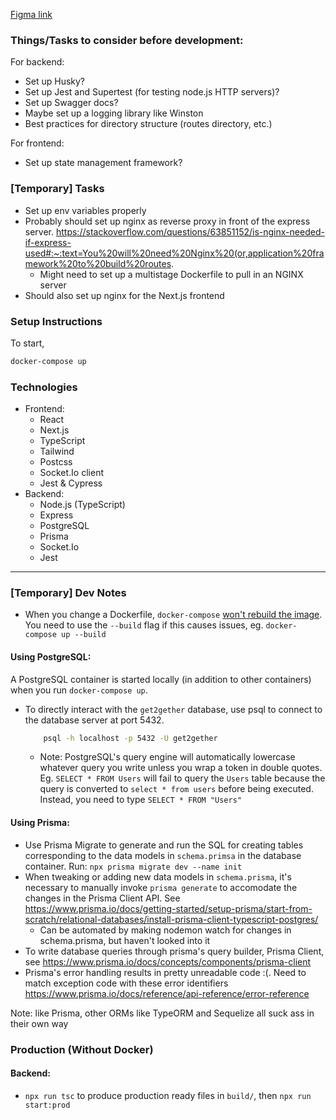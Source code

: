 [Figma link](https://www.figma.com/file/oTqNLs8iXiZD5YGkeRTLu8/Get2Gether-Frontend?node-id=0%3A1)

### Things/Tasks to consider before development:

For backend:

-   Set up Husky?
-   Set up Jest and Supertest (for testing node.js HTTP servers)?
-   Set up Swagger docs?
-   Maybe set up a logging library like Winston
-   Best practices for directory structure (routes directory, etc.)

For frontend:

-   Set up state management framework?

### [Temporary] Tasks

-   Set up env variables properly
-   Probably should set up nginx as reverse proxy in front of the express server. https://stackoverflow.com/questions/63851152/is-nginx-needed-if-express-used#:~:text=You%20will%20need%20Nginx%20(or,application%20framework%20to%20build%20routes.
    -   Might need to set up a multistage Dockerfile to pull in an NGINX server
-   Should also set up nginx for the Next.js frontend

### Setup Instructions

To start,

```bash
docker-compose up
```

### Technologies

-   Frontend:
    -   React
    -   Next.js
    -   TypeScript
    -   Tailwind
    -   Postcss
    -   Socket.Io client
    -   Jest & Cypress
-   Backend:
    -   Node.js (TypeScript)
    -   Express
    -   PostgreSQL
    -   Prisma
    -   Socket.Io
    -   Jest

---

### [Temporary] Dev Notes

-   When you change a Dockerfile, `docker-compose` <a href="https://github.com/docker/compose/issues/1487">won't rebuild the image</a>. You need to use the `--build` flag if this causes issues, eg. `docker-compose up --build`

#### Using PostgreSQL:

A PostgreSQL container is started locally (in addition to other containers) when you run `docker-compose up`.

-   To directly interact with the `get2gether` database, use psql to connect to the database server at port 5432.
    ```bash
        psql -h localhost -p 5432 -U get2gether
    ```
    -   Note: PostgreSQL's query engine will automatically lowercase whatever query you write unless you wrap a token in double quotes. Eg. `SELECT * FROM Users` will fail to query the `Users` table because the query is converted to `select * from users` before being executed. Instead, you need to type `SELECT * FROM "Users"`

#### Using Prisma:

-   Use Prisma Migrate to generate and run the SQL for creating tables corresponding to the data models in `schema.primsa` in the database container. Run: `npx prisma migrate dev --name init`
-   When tweaking or adding new data models in `schema.prisma`, it's necessary to manually invoke `prisma generate` to accomodate the changes in the Prisma Client API. See https://www.prisma.io/docs/getting-started/setup-prisma/start-from-scratch/relational-databases/install-prisma-client-typescript-postgres/
    -   Can be automated by making nodemon watch for changes in schema.prisma, but haven't looked into it
-   To write database queries through prisma's query builder, Prisma Client, see https://www.prisma.io/docs/concepts/components/prisma-client
-   Prisma's error handling results in pretty unreadable code :(. Need to match exception code with these error identifiers https://www.prisma.io/docs/reference/api-reference/error-reference

Note: like Prisma, other ORMs like TypeORM and Sequelize all suck ass in their own way

### Production (Without Docker)

#### Backend:

-   `npx run tsc` to produce production ready files in `build/`, then `npx run start:prod`
